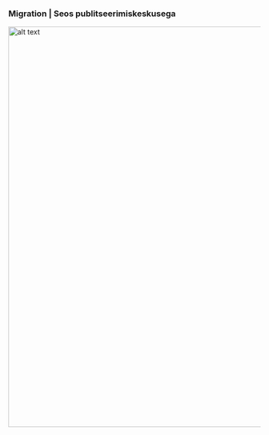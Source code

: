 ### Migration | Seos publitseerimiskeskusega


<img src="migration.png" alt="alt text" width="800"/>
<br clear="all"/>

